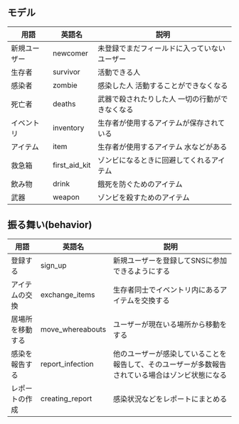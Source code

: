 
## モデル
|  用語  |  英語名  |  説明  |
| ---- | ---- | ---- |
|  新規ユーザー     |  newcomer  |  未登録でまだフィールドに入っていないユーザー  |
|  生存者  |  survivor  |  活動できる人  |
|  感染者   |  zombie  |  感染した人 活動することができなくなる  |
|  死亡者   |  deaths  |  武器で殺されたりした人 一切の行動ができなくなる |
|  イベントリ  |  inventory  |  生存者が使用するアイテムが保存されている  |
| アイテム   | item   |  生存者が使用するアイテム 水などがある  |
| 救急箱 | first_aid_kit | ゾンビになるときに回避してくれるアイテム |
| 飲み物 | drink | 餓死を防ぐためのアイテム | 
| 武器 | weapon | ゾンビを殺すためのアイテム | 

## 振る舞い(behavior)
|  用語  |  英語名  |  説明  |
| ---- | ---- | ---- |
| 登録する | sign_up |  新規ユーザーを登録してSNSに参加できるようにする |
| アイテムの交換 | exchange_items |  生存者同士でイベントリ内にあるアイテムを交換する  |
| 居場所を移動する  | move_whereabouts |  ユーザーが現在いる場所から移動をする|
| 感染を報告する | report_infection | 他のユーザーが感染していることを報告して、そのユーザーが多数報告されている場合はゾンビ状態になる  |
| レポートの作成 | creating_report |  感染状況などをレポートにまとめる  |